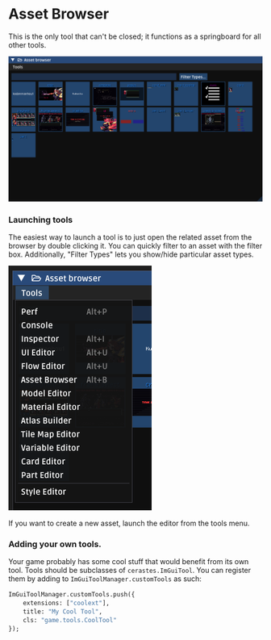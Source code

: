 # Asset Browser
This is the only tool that can't be closed; it functions as a springboard for all other tools.

![overview](images/asset_browser.png)

### Launching tools
The easiest way to launch a tool is to just open the related asset from the browser by double clicking it. You can quickly filter to an asset with the filter box. Additionally, "Filter Types" lets you show/hide particular asset types.

![tools menu](images/asset_tools.png)

If you want to create a new asset, launch the editor from the tools menu.

### Adding your own tools.

Your game probably has some cool stuff that would benefit from its own tool. Tools should be subclasses of `cerastes.ImGuiTool`. You can register them by adding to `ImGuiToolManager.customTools` as such:

```haxe
ImGuiToolManager.customTools.push({
	extensions: ["coolext"],
	title: "My Cool Tool",
	cls: "game.tools.CoolTool"
});
```